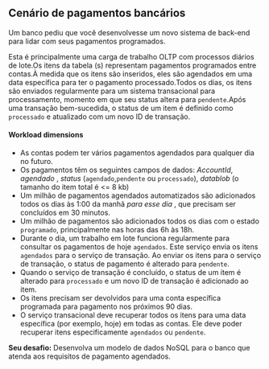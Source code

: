 
## Cenário de pagamentos bancários

Um banco pediu que você desenvolvesse um novo sistema de back-end para lidar com seus pagamentos programados.

Esta é principalmente uma carga de trabalho OLTP com processos diários de lote.Os itens da tabela (s) representam pagamentos programados entre contas.À medida que os itens são inseridos, eles são agendados em uma data específica para ter o pagamento processado.Todos os dias, os itens são enviados regularmente para um sistema transacional para processamento, momento em que seu status altera para `pendente`.Após uma transação bem-sucedida, o status de um item é definido como `processado` e atualizado com um novo ID de transação.

#### Workload dimensions

- As contas podem ter vários pagamentos agendados para qualquer dia no futuro.
- Os pagamentos têm os seguintes campos de dados: *AccountId*, *agendado* , *status* (`agendado`,`pendente` ou `processado`), *datablob* (o tamanho do item total é <= 8 kb)
- Um milhão de pagamentos agendados automatizados são adicionados todos os dias às 1:00 da manhã *para esse dia* , que precisam ser concluídos em 30 minutos.
- Um milhão de pagamentos são adicionados todos os dias com o estado `programado`, principalmente nas horas das 6h às 18h.
- Durante o dia, um trabalho em lote funciona regularmente para consultar os pagamentos de hoje `agendados`. Este serviço envia os itens `agendados` para o serviço de transação. Ao enviar os itens para o serviço de transação, o status de pagamento é alterado para `pendente`.
- Quando o serviço de transação é concluído, o status de um item é alterado para `processado` e um novo ID de transação é adicionado ao item.
- Os itens precisam ser devolvidos para uma conta específica programada para pagamento nos próximos 90 dias.
- O serviço transacional deve recuperar todos os itens para uma data específica (por exemplo, hoje) em todas as contas. Ele deve poder recuperar itens especificamente `agendados` ou `pendente`.

**Seu desafio:** Desenvolva um modelo de dados NoSQL para o banco que atenda aos requisitos de pagamento agendados.
